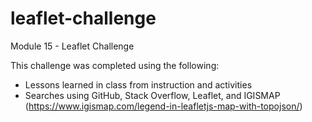 # leaflet-challenge
Module 15 - Leaflet Challenge

This challenge was completed using the following:
- Lessons learned in class from instruction and activities
- Searches using GitHub, Stack Overflow, Leaflet, and IGISMAP (https://www.igismap.com/legend-in-leafletjs-map-with-topojson/)
